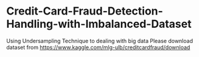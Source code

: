 # Credit-Card-Fraud-Detection-Handling-with-Imbalanced-Dataset
Using Undersampling Technique to dealing with big data
Please download dataset from https://www.kaggle.com/mlg-ulb/creditcardfraud/download
